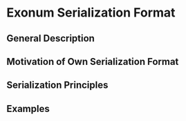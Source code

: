 # Exonum Serialization Format

## General Description

## Motivation of Own Serialization Format

## Serialization Principles

## Examples
